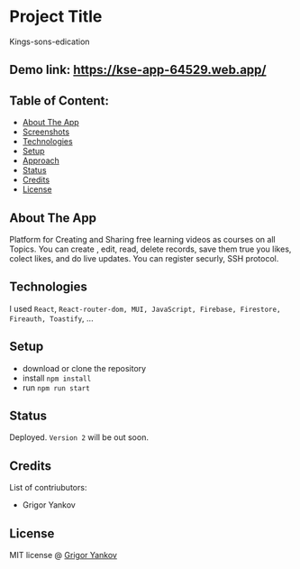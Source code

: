 # Project Title
Kings-sons-edication

## Demo link: https://kse-app-64529.web.app/

## Table of Content:

- [About The App](#about-the-app)
- [Screenshots](#screenshots)
- [Technologies](#technologies)
- [Setup](#setup)
- [Approach](#approach)
- [Status](#status)
- [Credits](#credits)
- [License](#license)

## About The App
Platform for Creating and Sharing free learning videos as courses on all Topics.
You can create , edit, read, delete records, save them true you likes, colect likes, and do live updates.
You can register securly, SSH protocol.




## Technologies
I used `React`, `React-router-dom, MUI, JavaScript, Firebase, Firestore, Fireauth, Toastify`, ...

## Setup
- download or clone the repository
- install `npm install` 
- run `npm run start`




## Status
Deployed. `Version 2` will be out soon.

## Credits
List of contriubutors:
- Grigor Yankov

## 
## License

MIT license @ [Grigor Yankov](author.com)
